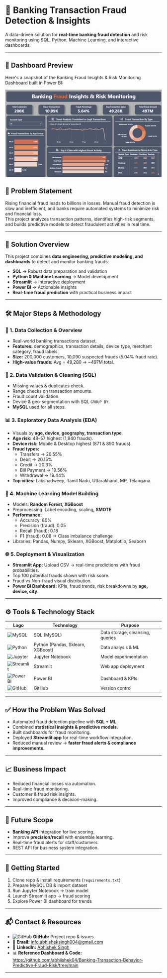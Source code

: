 # 🏦 Banking Transaction Fraud Detection & Insights

A data-driven solution for **real-time banking fraud detection** and risk monitoring using SQL, Python, Machine Learning, and interactive dashboards.

---

## 📸 Dashboard Preview

Here's a snapshot of the Banking Fraud Insights & Risk Monitoring Dashboard built in Power BI:

![img alt](https://github.com/abhiishek04/Banking-Transaction-Behavior-Predictive-Fraud-Risk/blob/main/Dahboard_Preview.png)


## 📌 Problem Statement
Rising financial fraud leads to billions in losses. Manual fraud detection is slow and inefficient, and banks require automated systems to minimize risk and financial loss.  
This project analyzes transaction patterns, identifies high-risk segments, and builds predictive models to detect fraudulent activities in real time.

---

## 🚀 Solution Overview
This project combines **data engineering, predictive modeling, and dashboards** to detect and monitor banking frauds:

- **SQL** → Robust data preparation and validation  
- **Python & Machine Learning** → Model development  
- **Streamlit** → Interactive deployment  
- **Power BI** → Actionable insights  
- **Real-time fraud prediction** with practical business impact  

---

## 🛠️ Major Steps & Methodology

### 📂 1. Data Collection & Overview
- Real-world banking transactions dataset.  
- **Features:** demographics, transaction details, device type, merchant category, fraud labels.  
- **Size:** 200,000 customers, 10,090 suspected frauds (5.04% fraud rate).  
- **High-value frauds:** Avg = 49,280 → ~497M total.  

### 🧹 2. Data Validation & Cleaning (SQL)
- Missing values & duplicates check.  
- Range checks on transaction amounts.  
- Fraud count validation.  
- Device & geo-segmentation with SQL `GROUP BY`.  
- **MySQL** used for all steps.  

### 📊 3. Exploratory Data Analysis (EDA)
- Visuals by **age, device, geography, transaction type**.  
- **Age risk:** 48–57 highest (1,940 frauds).  
- **Device risk:** Mobile & Desktop highest (871 & 890 frauds).  
- **Fraud types:**  
  - Transfers → 20.55%  
  - Debit → 20.15%  
  - Credit → 20.3%  
  - Bill Payment → 19.56%  
  - Withdrawal → 19.44%  
- **Top cities:** Lakshadweep, Tamil Nadu, Uttarakhand, MP, Telangana.  

### 🤖 4. Machine Learning Model Building
- Models: **Random Forest, XGBoost**  
- Preprocessing: Label encoding, scaling, **SMOTE**  
- **Performance:**  
  - Accuracy: 80%  
  - Precision (fraud): 0.05  
  - Recall (fraud): 0.18  
  - F1 (fraud): 0.08 → Class imbalance challenge  
- Libraries: Pandas, Numpy, Sklearn, XGBoost, Matplotlib, Seaborn  

### 🌐 5. Deployment & Visualization
- **Streamlit App:** Upload CSV → real-time predictions with fraud probabilities.  
- Top 100 potential frauds shown with risk score.  
- Fraud vs Non-fraud visual distribution.  
- **Power BI Dashboard:** KPIs, fraud trends, risk breakdowns by **age, device, city**.  

---

## ⚙️ Tools & Technology Stack

| Logo | Technology | Purpose |
|------|------------|---------|
| ![MySQL](https://img.icons8.com/color/48/000000/mysql-logo.png) | SQL (MySQL) | Data storage, cleansing, queries |
| ![Python](https://img.icons8.com/color/48/000000/python.png) | Python (Pandas, Sklearn, XGBoost) | Data analysis & ML |
| ![Jupyter](https://img.icons8.com/fluency/48/000000/jupyter.png) | Jupyter Notebook | Model experimentation |
| ![Streamlit](https://img.icons8.com/color/48/000000/streamlit.png) | Streamlit | Web app deployment |
| ![Power BI](https://img.icons8.com/color/48/000000/power-bi.png) | Power BI | Dashboard & KPIs |
| ![GitHub](https://img.icons8.com/ios-glyphs/48/000000/github.png) | GitHub | Version control |

---

## ✅ How the Problem Was Solved
- Automated fraud detection pipeline with **SQL + ML**.  
- Combined **statistical insights & predictive models**.  
- Built dashboards for fraud monitoring.  
- Deployed **Streamlit app** for real-time workflow integration.  
- Reduced manual review → **faster fraud alerts & compliance improvements**.  

---

## 📈 Business Impact
- Reduced financial losses via automation.  
- Real-time fraud monitoring.  
- Customer & fraud risk insights.  
- Improved compliance & decision-making.  

---

## 🔮 Future Scope
- **Banking API** integration for live scoring.  
- Improve **precision/recall** with ensemble learning.  
- Real-time fraud alerts for staff/customers.  
- REST API for business system integration.  

---

## 🏁 Getting Started
1. Clone repo & install requirements (`requirements.txt`)  
2. Prepare MySQL DB & import dataset  
3. Run Jupyter Notebook → train model  
4. Launch Streamlit app → fraud scoring  
5. Explore Power BI dashboard for trends  

---

## 📬 Contact & Resources
- ![GitHub](https://img.icons8.com/ios-glyphs/24/000000/github.png) **GitHub:** Project repo & issues  
- 📧 **Email:** info.abhisheksingh004@gmail.com  
- 💼 **LinkedIn:** [Abhishek Singh](https://www.linkedin.com/in/abhishek-singh-50506329a/)  
- 📊 **Reference Dashboard & Code:** https://github.com/abhiishek04/Banking-Transaction-Behavior-Predictive-Fraud-Risk/tree/main
---
